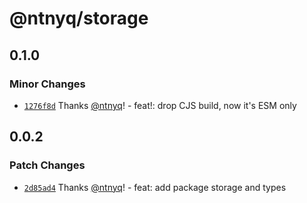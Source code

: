 # @ntnyq/storage

## 0.1.0

### Minor Changes

- [`1276f8d`](https://github.com/ntnyq/ntnyq-utils/commit/1276f8d39ed63d40d259d7f1bf061e964202046d) Thanks [@ntnyq](https://github.com/ntnyq)! - feat!: drop CJS build, now it's ESM only

## 0.0.2

### Patch Changes

- [`2d85ad4`](https://github.com/ntnyq/ntnyq-utils/commit/2d85ad41d26d1d73507159d46bfba0b0897c7819) Thanks [@ntnyq](https://github.com/ntnyq)! - feat: add package storage and types
